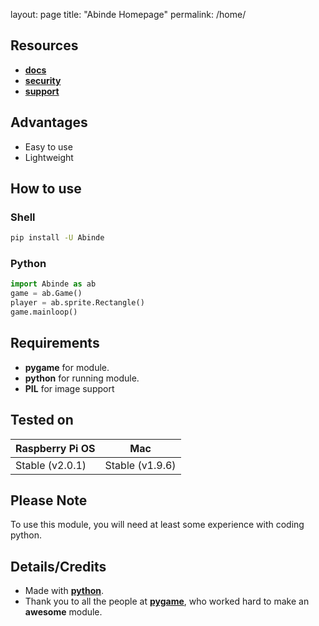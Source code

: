 layout: page
title: "Abinde Homepage"
permalink: /home/


## Resources

- [__docs__](https://abinde-game-dev.github.io/docs/)
- [__security__](https://abinde-game-dev.github.io/security/)
- [__support__](https://abinde-game-dev.github.io/support/)

## Advantages

- Easy to use
- Lightweight

## How to use

### Shell

```sh
pip install -U Abinde
```

### Python

```python
import Abinde as ab
game = ab.Game()
player = ab.sprite.Rectangle()
game.mainloop()
```

## Requirements

- __pygame__ for module.
- __python__ for running module.
- __PIL__ for image support

## Tested on

| Raspberry Pi OS | Mac             |
|-----------------|-----------------|
| Stable (v2.0.1) | Stable (v1.9.6) |

## Please Note

To use this module, you will need at least some experience with coding python.

## Details/Credits

- Made with [__python__](https://python.org).
- Thank you to all the people at [__pygame__](https://pygame.org), who worked hard to make an __awesome__ module.

